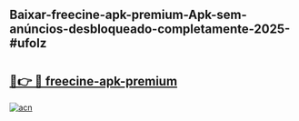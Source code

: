 ## Baixar-freecine-apk-premium-Apk-sem-anúncios-desbloqueado-completamente-2025-#ufolz

# <h2><a href="https://ainizakaria.my?title=freecine-apk-premium&ref=20M">🔗👉 🔴 freecine-apk-premium</a></h2>

[![acn](https://github.com/user-attachments/assets/0f9c940e-d8b0-45ae-aac7-cd30a18b3e1c)](https://ainizakaria.my?title=freecine-apk-premium&ref=20M)

